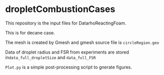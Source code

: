 # dropletCombustionCases

This repository is the input files for DatarhoReactingFoam. 

This is for decane case.

The mesh is created by Gmesh and gmesh source file is `circleRegion.geo`

Data of droplet radius and FSR from experiments are stored in`data_full_dropletSize` and `data_full_FSR`

`Plot.py` is a simple post-processing script to gnerate figures.
